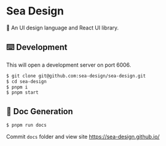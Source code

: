 # Sea Design

🌊 An UI design language and React UI library.

## ⌨️ Development

This will open a development server on port 6006.

```bash
$ git clone git@github.com:sea-design/sea-design.git
$ cd sea-design
$ pnpm i
$ pnpm start
```

## 📖 Doc Generation

```bash
$ pnpm run docs
```

Commit `docs` folder and view site https://sea-design.github.io/
